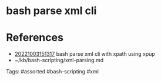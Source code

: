 # bash parse xml cli

# References
- [20221003151317](/zet/20221003151317/README.md) bash parse xml cli with xpath using xpup
- ~/kb/bash-scripting/xml-parsing.md

Tags:
    #assorted #bash-scripting #xml
